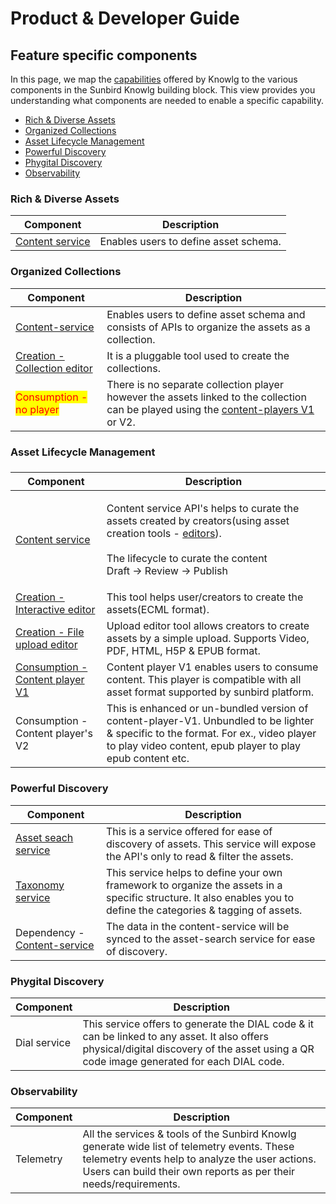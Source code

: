 # Product & Developer Guide

## Feature specific components

In this page, we map the [capabilities](../capabilities/) offered by Knowlg to the various components in the Sunbird Knowlg building block. This view provides you understanding what components are needed to enable a specific capability.&#x20;

* [Rich & Diverse Assets](./#rich-and-diverse-assets)
* [Organized Collections](./#organized-collections)
* [Asset Lifecycle Management](./#asset-lifecycle-management)
* [Powerful Discovery](./#powerful-discovery)
* [Phygital Discovery](./#phygital-discovery)
* [Observability](./#observability)

### Rich & Diverse Assets

| Component                           | Description                           |
| ----------------------------------- | ------------------------------------- |
| [Content service](content-service/) | Enables users to define asset schema. |

### Organized Collections

| Component                                                     | Description                                                                                                                                              |
| ------------------------------------------------------------- | -------------------------------------------------------------------------------------------------------------------------------------------------------- |
| [Content-service](content-service/)                           | Enables users to define asset schema and consists of APIs to organize the assets as a collection.                                                        |
| [Creation - Collection editor](editors/collection-editor-v2/) | It is a pluggable tool used to create the collections.                                                                                                   |
| <mark style="color:red;">Consumption - no player</mark>       | There is no separate collection player however the assets linked to the collection can be played using the [content-players V1](broken-reference) or V2. |

### Asset Lifecycle Management

###

| Component                                                | Description                                                                                                                                                                                                        |
| -------------------------------------------------------- | ------------------------------------------------------------------------------------------------------------------------------------------------------------------------------------------------------------------ |
| [Content service](content-service/)                      | <p>Content service API's helps to curate the assets created by creators(using asset creation tools - <a href="editors/">editors</a>).<br><br>The lifecycle to curate the content<br>Draft -> Review -> Publish</p> |
| [Creation - Interactive editor](editors/editor/)         | This tool helps user/creators to create the assets(ECML format).                                                                                                                                                   |
| [Creation - File upload editor](editors/generic-editor/) | Upload editor tool allows creators to create assets by a simple upload. Supports Video, PDF, HTML, H5P & EPUB format.                                                                                              |
| [Consumption - Content player V1](broken-reference)      | Content player V1 enables users to consume content. This player is compatible with all asset format supported by sunbird platform.                                                                                 |
| Consumption - Content player's V2                        | This is enhanced or un-bundled version of content-player-V1. Unbundled to be lighter & specific to the format. For ex., video player to play video content, epub player to play epub content etc.                  |

### Powerful Discovery

| Component                                        | Description                                                                                                                                                       |
| ------------------------------------------------ | ----------------------------------------------------------------------------------------------------------------------------------------------------------------- |
| [Asset seach service](assets-search-service/)    | This is a service offered for ease of discovery of assets. This service will expose the API's only to read & filter the assets.                                   |
| [Taxonomy service](taxonomy-and-tagging/)        | This service helps to define your own framework to organize the assets in a specific structure. It also enables you to define the categories & tagging of assets. |
| Dependency - [Content-service](content-service/) | The data in the content-service will be synced to the asset-search service for ease of discovery.                                                                 |

### Phygital Discovery

| Component    | Description                                                                                                                                                                               |
| ------------ | ----------------------------------------------------------------------------------------------------------------------------------------------------------------------------------------- |
| Dial service | This service offers to generate the DIAL code & it can be linked to any asset. It also offers physical/digital discovery of the asset using a QR code image generated for each DIAL code. |

### Observability

| Component | Description                                                                                                                                                                                                        |
| --------- | ------------------------------------------------------------------------------------------------------------------------------------------------------------------------------------------------------------------ |
| Telemetry | All the services & tools of the Sunbird Knowlg generate wide list of telemetry events. These telemetry events help to analyze the user actions. Users can build their own reports as per their needs/requirements. |
